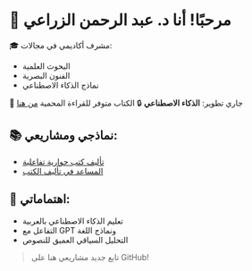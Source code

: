 # 👋 مرحبًا! أنا د. عبد الرحمن الزراعي

🎓 مشرف أكاديمي في مجالات:
- البحوث العلمية
- الفنون البصرية
- نماذج الذكاء الاصطناعي

📘 جاري تطوير: **الذكاء الاصطناعي**
🔒 الكتاب متوفر للقراءة المحمية [من هنا](https://your-site.netlify.app)

## 📚 نماذجي ومشاريعي:
- [تأليف كتب حوارية تفاعلية](https://github.com/zraiee/the-machine-that-replies)
- [المساعد في تأليف الكتب](https://github.com/zraiee/the-thinking-machine)
## 🧠 اهتماماتي:
- تعليم الذكاء الاصطناعي بالعربية
- التفاعل مع GPT ونماذج اللغة
- التحليل السياقي العميق للنصوص

> تابع جديد مشاريعي هنا على GitHub!
